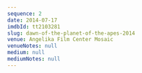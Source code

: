 ```yaml
---
sequence: 2
date: 2014-07-17
imdbId: tt2103281
slug: dawn-of-the-planet-of-the-apes-2014
venue: Angelika Film Center Mosaic
venueNotes: null
medium: null
mediumNotes: null
---
```


